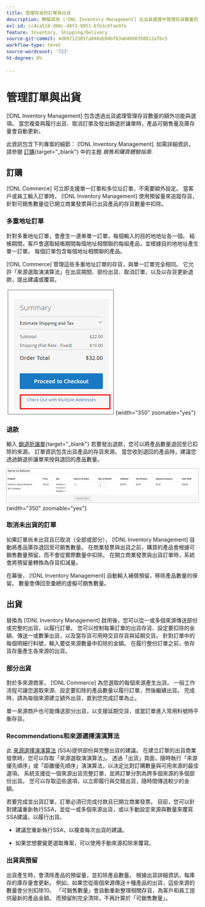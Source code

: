 ```yaml
---
title: 管理存貨的訂單與出貨
description: 瞭解其他 [!DNL Inventory Management] 在出貨處理中管理存貨數量的功能與選項。
exl-id: cc4ca518-d98c-48f3-9051-6fb3c6fae9fe
feature: Inventory, Shipping/Delivery
source-git-commit: 4d89212585fa846eb94bf83a640d0358812afbc5
workflow-type: tm+mt
source-wordcount: '723'
ht-degree: 0%

---
```


# 管理訂單與出貨

[!DNL Inventory Management] 包含透過出貨處理管理存貨數量的額外功能與選項。 當您複查與履行出貨、取消訂單及發出銷退折讓單時，產品可銷售量及庫存量會自動更新。

此資訊包含下列專案的細節： [!DNL Inventory Management]. 如需詳細資訊，請參閱 [訂購](../stores-purchase/orders.md){target="_blank"} 中的主題 _銷售和購買體驗指南_.

## 訂購

[!DNL Commerce] 可立即支援單一訂單和多位址訂單，不需要額外設定。 當客戶或員工輸入訂單時， [!DNL Inventory Management] 使用預留量來追蹤存貨，針對可銷售數量從已開立商業發票與已出貨產品的存貨數量中扣除。

### 多重地址訂單

針對多重地址訂單，會產生一連串單一訂單，每個輸入的目的地地址各一個。 結帳期間，客戶會選取結帳期間每個地址相關聯的每組產品，並根據目的地地址產生單一訂單。 每個訂單包含每個地址相關聯的產品。

[!DNL Commerce] 管理這些多重地址訂單的存貨，與單一訂單完全相同。 它允許「來源選取演演算法」在出貨期間、部份出貨、取消訂單，以及以存貨更新退款，提出建議或覆寫。

![結帳時有多個地址](assets/inventory-multi-ship.png){width="350" zoomable="yes"}

### 退款

輸入 [銷退折讓單](../stores-purchase/credit-memo-create.md){target="_blank"} 若要發出退款，您可以將產品數量退回至已扣除的來源。 訂單資訊包含出貨產品的存貨來源。 當您收到退回的產品時，建議您透過銷退折讓單來授與退回的產品數量。

![已選取退貨至存貨的要退款的料號](assets/credit-memo-items-to-refund.png)
{width="350" zoomable="yes"}

### 取消未出貨的訂單

如果訂單尚未出貨且已取消（全部或部分）， [!DNL Inventory Management] 自動將產品庫存退回至可銷售數量。 在商業發票與出貨之前，購買的產品會根據可銷售數量預留，而不會從實際數量中扣除。 在開立商業發票與出貨訂單時，系統會將預留量轉換為存貨扣減量。

在幕後， [!DNL Inventory Management] 自動輸入補償預留，移除產品數量的保留。 數量會傳回至彙總的虛擬可銷售數量。

## 出貨

替換為 [!DNL Inventory Management] 啟用後，您可以從一或多個來源傳送部份或完整的出貨，以履行訂單。 您可以控制每筆訂單的出貨存貨、設定要扣除的金額、傳送一或數筆出貨，以及當存貨可用時交貨存貨與延期交貨。 針對訂單中的每個明細行料號，輸入要從來源數量中扣除的金額。 在履行整份訂單之前，依存貨存量產生各來源的出貨。

### 部分出貨

對於多來源商家， [!DNL Commerce] 為您選取的每個來源產生出貨。 一般工作流程可讓您選取來源、設定要扣除的產品數量以履行訂單，然後繼續出貨。 完成時，請為每個來源建立額外出貨，直到您完成訂單為止。

單一來源商戶也可能傳送部分出貨，以支援延期交貨，或當訂單進入常用料號時平衡存貨。

### Recommendations和來源選擇演演算法

此 [來源選擇演演算法](selection-reservations.md) (SSA)提供部份與完整出貨的建議。 在建立訂單的出貨商業發票時，您可以存取「來源選取演演算法」。 透過「出貨」頁面，隨時執行「來源優先順序」或「距離優先順序」演演算法，以決定比對訂購數量與可用來源的最佳選項。 系統支援從一個來源出貨完整訂單，並將訂單分割為跨多個來源的多個部份出貨。 您可以存取這些選項，以立即履行與交錯出貨，隨時間傳送較少的金額。

若要完成並出貨訂單，訂單必須已完成付款且已開立商業發票。 目前，您可以針對建議重新執行SSA，並從一或多個來源出貨，或以手動設定來源與數量來覆寫SSA建議，以履行出貨。

- 建議您重新執行SSA，以複查每次出貨的建議。

- 如果您想要變更選取專案，可以使用手動來源扣除來覆寫。

### 出貨與預留

出貨產生時，會清除產品的預留量，並扣除產品數量。 根據出貨詳細資訊，每庫存的庫存量會更新。 例如，如果您從兩個來源傳送十種產品的出貨，這些來源的數量會分別扣除10。 「可銷售數量」會自動重新整理相關存貨，為客戶和員工提供最新的產品金額。 而預留則完全清除，不再計算於「可銷售數量」。
